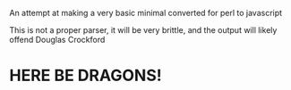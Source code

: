 An attempt at making a very basic minimal converted for perl to javascript

This is not a proper parser, it will be very brittle, and the output will 
likely offend Douglas Crockford


# HERE BE DRAGONS!




